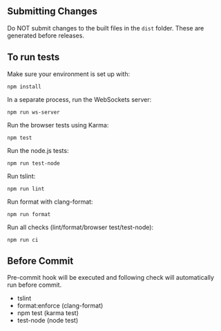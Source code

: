 Submitting Changes
------------------

Do NOT submit changes to the built files in the `dist` folder. These are generated before
releases.


To run tests
------------

Make sure your environment is set up with:

`npm install`

In a separate process, run the WebSockets server:

`npm run ws-server`

Run the browser tests using Karma:

`npm test`

Run the node.js tests:

`npm run test-node`

Run tslint:

`npm run lint`

Run format with clang-format:

`npm run format`

Run all checks (lint/format/browser test/test-node):

`npm run ci`

Before Commit
------------

Pre-commit hook will be executed and following check will
automatically run before commit.

- tslint
- format:enforce (clang-format)
- npm test (karma test)
- test-node (node test)
